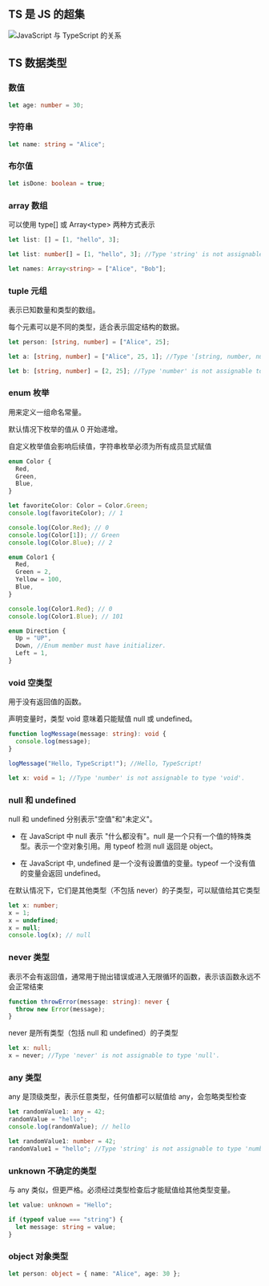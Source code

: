 ## TS 是 JS 的超集

![JavaScript 与 TypeScript 的关系](https://www.runoob.com/wp-content/uploads/2019/01/ts-2020-11-26-2.png "JavaScript 与 TypeScript 的关系")

## TS 数据类型

### 数值

```ts
let age: number = 30;
```

### 字符串

```ts
let name: string = "Alice";
```

### 布尔值

```ts
let isDone: boolean = true;
```

### array 数组

可以使用 type[] 或 Array\<type> 两种方式表示

```ts
let list: [] = [1, "hello", 3];

let list: number[] = [1, "hello", 3]; //Type 'string' is not assignable to type 'number'.

let names: Array<string> = ["Alice", "Bob"];
```

### tuple 元组

表示已知数量和类型的数组。

每个元素可以是不同的类型，适合表示固定结构的数据。

```ts
let person: [string, number] = ["Alice", 25];

let a: [string, number] = ["Alice", 25, 1]; //Type '[string, number, number]' is not assignable to type '[string, number]'.Source has 3 element(s) but target allows only 2.

let b: [string, number] = [2, 25]; //Type 'number' is not assignable to type 'string'.
```

### enum 枚举

用来定义一组命名常量。

默认情况下枚举的值从 0 开始递增。

自定义枚举值会影响后续值，字符串枚举必须为所有成员显式赋值

```ts
enum Color {
  Red,
  Green,
  Blue,
}

let favoriteColor: Color = Color.Green;
console.log(favoriteColor); // 1

console.log(Color.Red); // 0
console.log(Color[1]); // Green
console.log(Color.Blue); // 2

enum Color1 {
  Red,
  Green = 2,
  Yellow = 100,
  Blue,
}

console.log(Color1.Red); // 0
console.log(Color1.Blue); // 101

enum Direction {
  Up = "UP",
  Down, //Enum member must have initializer.
  Left = 1,
}
```

### void 空类型

用于没有返回值的函数。

声明变量时，类型 void 意味着只能赋值 null 或 undefined。

```ts
function logMessage(message: string): void {
  console.log(message);
}

logMessage("Hello, TypeScript!"); //Hello, TypeScript!

let x: void = 1; //Type 'number' is not assignable to type 'void'.
```

### null 和 undefined

null 和 undefined 分别表示"空值"和"未定义"。

- 在 JavaScript 中 null 表示 "什么都没有"。null 是一个只有一个值的特殊类型。表示一个空对象引用。用 typeof 检测 null 返回是 object。

- 在 JavaScript 中, undefined 是一个没有设置值的变量。typeof 一个没有值的变量会返回 undefined。

在默认情况下，它们是其他类型（不包括 never）的子类型，可以赋值给其它类型

```ts
let x: number;
x = 1;
x = undefined;
x = null;
console.log(x); // null
```

### never 类型

表示不会有返回值，通常用于抛出错误或进入无限循环的函数，表示该函数永远不会正常结束

```ts
function throwError(message: string): never {
  throw new Error(message);
}
```

never 是所有类型（包括 null 和 undefined）的子类型

```ts
let x: null;
x = never; //Type 'never' is not assignable to type 'null'.
```

### any 类型

any 是顶级类型，表示任意类型，任何值都可以赋值给 any，会忽略类型检查

```ts
let randomValue1: any = 42;
randomValue = "hello";
console.log(randomValue); // hello

let randomValue1: number = 42;
randomValue1 = "hello"; //Type 'string' is not assignable to type 'number'.
```

### unknown 不确定的类型

与 any 类似，但更严格。必须经过类型检查后才能赋值给其他类型变量。

```ts
let value: unknown = "Hello";

if (typeof value === "string") {
  let message: string = value;
}
```

### object 对象类型

```ts
let person: object = { name: "Alice", age: 30 };
```
